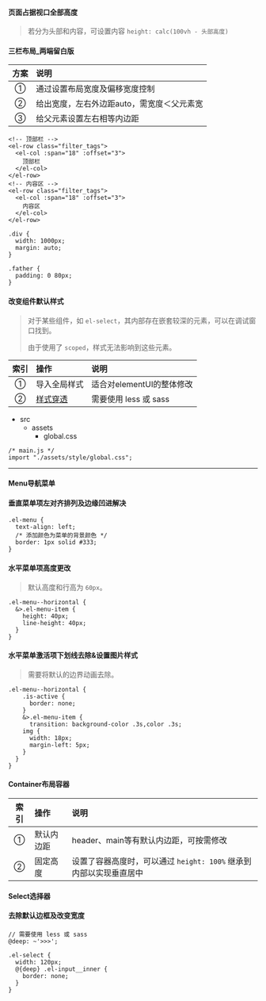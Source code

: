 #### 页面占据视口全部高度  
> 若分为头部和内容，可设置内容 `height: calc(100vh - 头部高度)`

#### 三栏布局_两端留白版  

方案 | 说明
:-: | :- 
① | 通过设置布局宽度及偏移宽度控制
② | 给出宽度，左右外边距auto，需宽度＜父元素宽  
③ | 给父元素设置左右相等内边距

```
<!-- 顶部栏 -->
<el-row class="filter_tags">
  <el-col :span="18" :offset="3">
    顶部栏
  </el-col>
</el-row>
<!-- 内容区 -->
<el-row class="filter_tags">
  <el-col :span="18" :offset="3">
    内容区
  </el-col>
</el-row>
```

```
.div {
  width: 1000px;
  margin: auto;
}
```

```
.father {
  padding: 0 80px;
}
```

#### 改变组件默认样式  
> 对于某些组件，如 `el-select`，其内部存在嵌套较深的元素，可以在调试窗口找到。  
> 
> 由于使用了 `scoped`，样式无法影响到这些元素。  

索引 | 操作 | 说明
:-: | :- | :-  
① | 导入全局样式 | 适合对elementUI的整体修改 
② | [样式穿透](#去除默认边框及改变宽度) | 需要使用 less 或 sass    

- src  
  + assets
    - global.css  

```
/* main.js */
import "./assets/style/global.css";
```

----

#### Menu导航菜单  

#### 垂直菜单项左对齐排列及边缘凹进解决  

```
.el-menu {
  text-align: left;
  /* 添加颜色为菜单的背景颜色 */
  border: 1px solid #333;
}
```

#### 水平菜单项高度更改  
> 默认高度和行高为 `60px`。  

```
.el-menu--horizontal {
  &>.el-menu-item {
    height: 40px;
    line-height: 40px;
  }
}
```

#### 水平菜单激活项下划线去除&设置图片样式  
> 需要将默认的边界动画去除。  

```
.el-menu--horizontal {
    .is-active {
      border: none;
    }
    &>.el-menu-item {
      transition: background-color .3s,color .3s;
    img {
      width: 18px;
      margin-left: 5px;
    }
  }
}
```

#### Container布局容器  

索引 | 操作 | 说明
:-: | :- | :-  
① | 默认内边距 | header、main等有默认内边距，可按需修改  
② | 固定高度 | 设置了容器高度时，可以通过 `height: 100%` 继承到内部以实现垂直居中  

#### Select选择器  

#### 去除默认边框及改变宽度

```
// 需要使用 less 或 sass  
@deep: ~'>>>';

.el-select {   
  width: 120px;
  @{deep} .el-input__inner {
    border: none; 
  }
}
```















